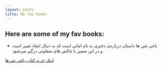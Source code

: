 ```yaml
---
layout: posts
title: My fav books
---
```


## Here are some of my fav books:
- یاغی شن ها
داستان درباره‌ی دختری به نام امانی است که به دنبال ایجاد تغییر است و در این مسیر با چالش های متفاوتی درگیر می‌شود.

[لینک خرید کتاب یاغی شن‌ها](https://www.hoopabooks.ir/books/1110-%DB%8C%D8%A7%D8%BA%DB%8C-%D8%B4%D9%86%E2%80%8C%D9%87%D8%A7-1-%DB%8C%D8%A7%D8%BA%DB%8C-%D8%B4%D9%86%E2%80%8C%D9%87%D8%A7/)

